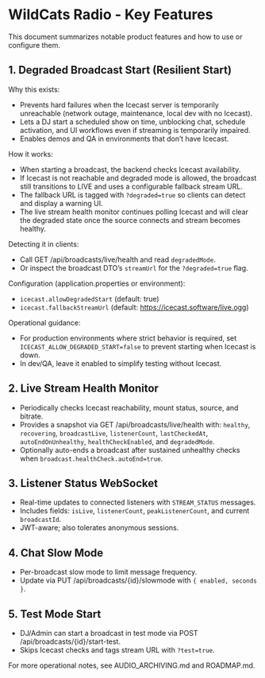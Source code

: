 # WildCats Radio - Key Features

This document summarizes notable product features and how to use or configure them.

## 1. Degraded Broadcast Start (Resilient Start)

Why this exists:
- Prevents hard failures when the Icecast server is temporarily unreachable (network outage, maintenance, local dev with no Icecast).
- Lets a DJ start a scheduled show on time, unblocking chat, schedule activation, and UI workflows even if streaming is temporarily impaired.
- Enables demos and QA in environments that don’t have Icecast.

How it works:
- When starting a broadcast, the backend checks Icecast availability.
- If Icecast is not reachable and degraded mode is allowed, the broadcast still transitions to LIVE and uses a configurable fallback stream URL.
- The fallback URL is tagged with `?degraded=true` so clients can detect and display a warning UI.
- The live stream health monitor continues polling Icecast and will clear the degraded state once the source connects and stream becomes healthy.

Detecting it in clients:
- Call GET /api/broadcasts/live/health and read `degradedMode`.
- Or inspect the broadcast DTO’s `streamUrl` for the `?degraded=true` flag.

Configuration (application.properties or environment):
- `icecast.allowDegradedStart` (default: true)
- `icecast.fallbackStreamUrl` (default: https://icecast.software/live.ogg)

Operational guidance:
- For production environments where strict behavior is required, set `ICECAST_ALLOW_DEGRADED_START=false` to prevent starting when Icecast is down.
- In dev/QA, leave it enabled to simplify testing without Icecast.

## 2. Live Stream Health Monitor
- Periodically checks Icecast reachability, mount status, source, and bitrate.
- Provides a snapshot via GET /api/broadcasts/live/health with: `healthy`, `recovering`, `broadcastLive`, `listenerCount`, `lastCheckedAt`, `autoEndOnUnhealthy`, `healthCheckEnabled`, and `degradedMode`.
- Optionally auto-ends a broadcast after sustained unhealthy checks when `broadcast.healthCheck.autoEnd=true`.

## 3. Listener Status WebSocket
- Real-time updates to connected listeners with `STREAM_STATUS` messages.
- Includes fields: `isLive`, `listenerCount`, `peakListenerCount`, and current `broadcastId`.
- JWT-aware; also tolerates anonymous sessions.

## 4. Chat Slow Mode
- Per-broadcast slow mode to limit message frequency.
- Update via PUT /api/broadcasts/{id}/slowmode with `{ enabled, seconds }`.

## 5. Test Mode Start
- DJ/Admin can start a broadcast in test mode via POST /api/broadcasts/{id}/start-test.
- Skips Icecast checks and tags stream URL with `?test=true`.

For more operational notes, see AUDIO_ARCHIVING.md and ROADMAP.md.